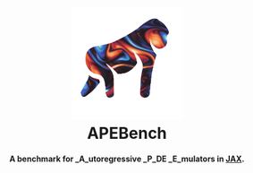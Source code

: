 <h1 align="center">
  <img src="img/apebench_logo.png" width="200">
  <br>
    APEBench
  <br>
</h1>

<h4 align="center">A benchmark for _A_utoregressive _P_DE _E_mulators in <a href="https://github.com/google/jax" target="_blank">JAX</a>.</h4>
